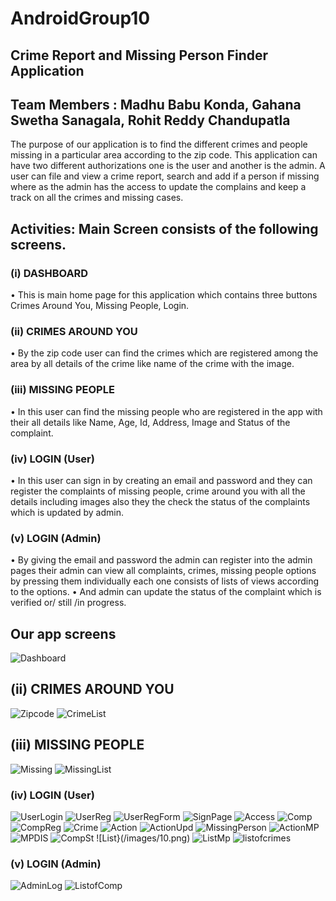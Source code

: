 # AndroidGroup10
## Crime Report and Missing Person Finder Application  
## Team Members : Madhu Babu Konda, Gahana Swetha Sanagala, Rohit Reddy Chandupatla
The purpose of our application is to find the different crimes and people missing in a particular area according to the zip code. This application can have two different authorizations one is the user and another is the admin. A user can file and view a crime report, search and add if a person if missing where as the admin has the access to update the complains and keep a track on all the crimes and missing cases.
## Activities:   Main Screen consists of the following screens.
### (i)	DASHBOARD
•	This is main home page for this application which contains three buttons Crimes Around You, Missing People, Login.

### (ii)	CRIMES AROUND YOU 
•	By the zip code user can find the crimes which are registered among the area by all details of the crime like name of the crime with the image.

### (iii)	MISSING PEOPLE
•	In this user can find the missing people who are registered in the app with their all details like Name, Age, Id, Address,  Image and Status of the complaint.

### (iv)	LOGIN (User)
•	In this user can sign in by creating an email and password and they can register the complaints of missing people, crime around you with all the details including images also they the check the status of the complaints which is updated by admin.

### (v)	LOGIN (Admin) 
•	By giving the email and password the admin can register into the admin pages their admin can view all complaints, crimes, missing people options by pressing them individually each one consists of lists of views according to the options.
•	And admin can update the status of the complaint which is verified or/ still /in progress.

## Our app screens
![Dashboard](/images/Dashboard.png)

## (ii)	CRIMES AROUND YOU 
![Zipcode](/images/Zipcode.png)
![CrimeList](/images/crimeslist.png)

## (iii) MISSING PEOPLE
![Missing](/images/missinglist.png)
![MissingList](/images/mp.png)

### (iv) LOGIN (User)
![UserLogin](/images/userlog.png)
![UserReg](/images/userreg.png)
![UserRegForm](/images/reg1.png)
![SignPage](/images/signinpage.png)
![Access](/images/loc.png)
![Comp](/images/1.png)
![CompReg](/images/2.png)
![Crime](/images/3.png)
![Action](/images/4.png)
![ActionUpd](/images/5.png)
![MissingPerson](/images/6.png)
![ActionMP](/images/7.png)
![MPDIS](/images/8.png)
![CompSt](/images/9.png)
![List}(/images/10.png)
![ListMp](/images/11.png)
![listofcrimes](images/12.png)

### (v)	LOGIN (Admin) 

![AdminLog](/images/13.png)
![ListofComp](/images/14.png)

